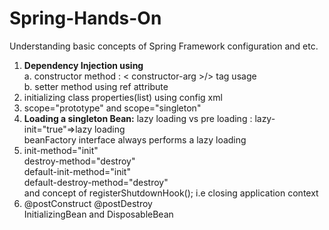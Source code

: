 # Spring-Hands-On

Understanding basic concepts of Spring Framework configuration and etc. <br />
  1.  **Dependency Injection using** <br />
      a. constructor method  : < constructor-arg >/> tag usage <br />
      b. setter method using ref attribute<br />
  2.  initializing class properties(list) using config xml  <br />
  3.  scope="prototype" and  scope="singleton"  
  4.  **Loading a singleton Bean:** lazy loading vs pre loading : lazy-init="true"=>lazy loading <br />
      beanFactory interface always performs a lazy loading  <br />
  5.  init-method="init" <br />
      destroy-method="destroy"<br />
      default-init-method="init"<br />
	    default-destroy-method="destroy" <br />  and concept of registerShutdownHook(); i.e closing application context
  6.  @postConstruct @postDestroy <br />
      InitializingBean and DisposableBean <br />

